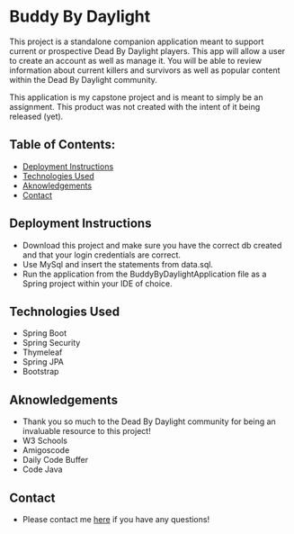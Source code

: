 # Buddy By Daylight


This project is a standalone companion application meant to support current or prospective Dead By Daylight players. 
This app will allow a user to create an account as well as manage it. You will be able to review information about current killers and survivors as well as popular content within the Dead By Daylight community.

This application is my capstone project and is meant to simply be an assignment. This product was not created with the intent of it being released (yet). 

## Table of Contents:
- [Deployment Instructions](#Deployment)
- [Technologies Used](#Technologies)
- [Aknowledgements](#Help)
- [Contact](#Contact)


## Deployment Instructions

* Download this project and make sure you have the correct db created and that your login credentials are correct. 
* Use MySql and insert the statements from data.sql.
* Run the application from the BuddyByDaylightApplication file as a Spring project within your IDE of choice.

## Technologies Used
- Spring Boot
- Spring Security
- Thymeleaf
- Spring JPA
- Bootstrap


## Aknowledgements

* Thank you so much to the Dead By Daylight community for being an invaluable resource to this project!
* W3 Schools
* Amigoscode
* Daily Code Buffer
* Code Java

 ## Contact

 * Please contact me [here](mailto:alexjrunning@gmail.com) if you have any questions!
